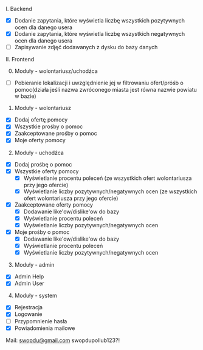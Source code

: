 I. Backend
- [x] Dodanie zapytania, które wyświetla liczbę wszystkich pozytywnych ocen dla danego usera
- [x] Dodanie zapytania, które wyświetla liczbę wszystkich negatywnych ocen dla danego usera
- [ ] Zapisywanie zdjęć dodawanych z dysku do bazy danych

II. Frontend

0. Moduły - wolontariusz/uchodźca
- [ ] Pobieranie lokalizacji i uwzględnienie jej w filtrowaniu ofert/próśb o pomoc(działa jeśli nazwa zwróconego miasta jest równa nazwie powiatu w bazie)

1. Moduły - wolontariusz

- [x] Dodaj ofertę pomocy
- [x] Wszystkie prośby o pomoc
- [x] Zaakceptowane prośby o pomoc
- [x] Moje oferty pomocy

2. Moduły - uchodźca

- [x] Dodaj prośbę o pomoc
- [x] Wszystkie oferty pomocy
  - [x] Wyświetlanie procentu poleceń (ze wszystkich ofert wolontariusza przy jego ofercie)
  - [x] Wyświetlanie liczby pozytywnych/negatywnych ocen (ze wszystkich ofert wolontariusza przy jego ofercie)
- [x] Zaakceptowane oferty pomocy
  - [x] Dodawanie like'ow/dislike'ow do bazy
  - [x] Wyświetlanie procentu poleceń
  - [x] Wyświetlanie liczby pozytywnych/negatywnych ocen
- [x] Moje prośby o pomoc
  - [x] Dodawanie like'ow/dislike'ow do bazy
  - [x] Wyświetlanie procentu poleceń
  - [x] Wyświetlanie liczby pozytywnych/negatywnych ocen

3. Moduły - admin

- [x] Admin Help
- [x] Admin User

4. Moduły - system

- [x] Rejestracja
- [x] Logowanie
- [ ] Przypomnienie hasła
- [x] Powiadomienia mailowe

Mail:
swopdu@gmail.com
swopdupollub123?!
